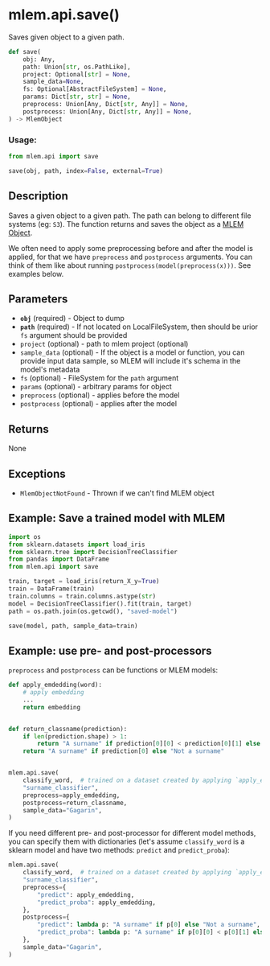# mlem.api.save()

Saves given object to a given path.

```py
def save(
    obj: Any,
    path: Union[str, os.PathLike],
    project: Optional[str] = None,
    sample_data=None,
    fs: Optional[AbstractFileSystem] = None,
    params: Dict[str, str] = None,
    preprocess: Union[Any, Dict[str, Any]] = None,
    postprocess: Union[Any, Dict[str, Any]] = None,
) -> MlemObject
```

### Usage:

```py
from mlem.api import save

save(obj, path, index=False, external=True)
```

## Description

Saves a given object to a given path. The path can belong to different file
systems (eg: `S3`). The function returns and saves the object as a
[MLEM Object](/doc/user-guide/basic-concepts#mlem-objects).

We often need to apply some preprocessing before and after the model is applied,
for that we have `preprocess` and `postprocess` arguments. You can think of them
like about running `postprocess(model(preprocess(x)))`. See examples below.

## Parameters

- **`obj`** (required) - Object to dump
- **`path`** (required) - If not located on LocalFileSystem, then should be
  urior `fs` argument should be provided
- `project` (optional) - path to mlem project (optional)
- `sample_data` (optional) - If the object is a model or function, you can
  provide input data sample, so MLEM will include it's schema in the model's
  metadata
- `fs` (optional) - FileSystem for the `path` argument
- `params` (optional) - arbitrary params for object
- `preprocess` (optional) - applies before the model
- `postprocess` (optional) - applies after the model

## Returns

None

## Exceptions

- `MlemObjectNotFound` - Thrown if we can't find MLEM object

## Example: Save a trained model with MLEM

```py
import os
from sklearn.datasets import load_iris
from sklearn.tree import DecisionTreeClassifier
from pandas import DataFrame
from mlem.api import save

train, target = load_iris(return_X_y=True)
train = DataFrame(train)
train.columns = train.columns.astype(str)
model = DecisionTreeClassifier().fit(train, target)
path = os.path.join(os.getcwd(), "saved-model")

save(model, path, sample_data=train)
```

## Example: use pre- and post-processors

`preprocess` and `postprocess` can be functions or MLEM models:

```py
def apply_emdedding(word):
    # apply embedding
    ...
    return embedding


def return_classname(prediction):
    if len(prediction.shape) > 1:
        return "A surname" if prediction[0][0] < prediction[0][1] else "Not a surname"
    return "A surname" if prediction[0] else "Not a surname"


mlem.api.save(
    classify_word,  # trained on a dataset created by applying `apply_emdedding`
    "surname_classifier",
    preprocess=apply_emdedding,
    postprocess=return_classname,
    sample_data="Gagarin",
)
```

If you need different pre- and post-processor for different model methods, you
can specify them with dictionaries (let's assume `classify_word` is a sklearn
model and have two methods: `predict` and `predict_proba`):

```py
mlem.api.save(
    classify_word,  # trained on a dataset created by applying `apply_emdedding`
    "surname_classifier",
    preprocess={
        "predict": apply_emdedding,
        "predict_proba": apply_emdedding,
    },
    postprocess={
        "predict": lambda p: "A surname" if p[0] else "Not a surname",
        "predict_proba": lambda p: "A surname" if p[0][0] < p[0][1] else "Not a surname",
    },
    sample_data="Gagarin",
)
```
